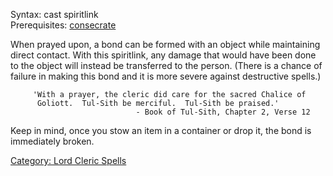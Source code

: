 Syntax: cast spiritlink <item>  
Prerequisites:
[consecrate](http://avatar.melanarchy.info/index.php?=Consecrate)

When prayed upon, a bond can be formed with an object while maintaining
direct contact. With this spiritlink, any damage that would have been
done to the object will instead be transferred to the person. (There is
a chance of failure in making this bond and it is more severe against
destructive spells.)

`     'With a prayer, the cleric did care for the sacred Chalice of`  
`      Goliott.  Tul-Sith be merciful.  Tul-Sith be praised.'`  
`                            - Book of Tul-Sith, Chapter 2, Verse 12`

Keep in mind, once you stow an item in a container or drop it, the bond
is immediately broken.

[Category: Lord Cleric Spells](Category:_Lord_Cleric_Spells "wikilink")
